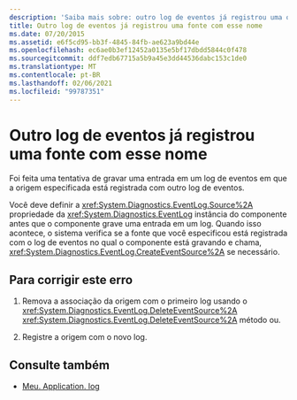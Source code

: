 ```yaml
---
description: 'Saiba mais sobre: outro log de eventos já registrou uma origem com este nome'
title: Outro log de eventos já registrou uma fonte com esse nome
ms.date: 07/20/2015
ms.assetid: e6f5cd95-bb3f-4845-84fb-ae623a9bd44e
ms.openlocfilehash: ec6ae0b3ef12452a0135e5bf17dbdd5844c0f478
ms.sourcegitcommit: ddf7edb67715a5b9a45e3dd44536dabc153c1de0
ms.translationtype: MT
ms.contentlocale: pt-BR
ms.lasthandoff: 02/06/2021
ms.locfileid: "99787351"
---
```

# <a name="another-event-log-has-already-registered-a-source-with-this-name"></a>Outro log de eventos já registrou uma fonte com esse nome

Foi feita uma tentativa de gravar uma entrada em um log de eventos em que a origem especificada está registrada com outro log de eventos.  
  
 Você deve definir a <xref:System.Diagnostics.EventLog.Source%2A> propriedade da <xref:System.Diagnostics.EventLog> instância do componente antes que o componente grave uma entrada em um log. Quando isso acontece, o sistema verifica se a fonte que você especificou está registrada com o log de eventos no qual o componente está gravando e chama, <xref:System.Diagnostics.EventLog.CreateEventSource%2A> se necessário.  
  
## <a name="to-correct-this-error"></a>Para corrigir este erro  
  
1. Remova a associação da origem com o primeiro log usando o <xref:System.Diagnostics.EventLog.DeleteEventSource%2A> <xref:System.Diagnostics.EventLog.DeleteEventSource%2A> método ou.  
  
2. Registre a origem com o novo log.  
  
## <a name="see-also"></a>Consulte também

- [Meu. Application. log](xref:Microsoft.VisualBasic.ApplicationServices.ApplicationBase.Log)
